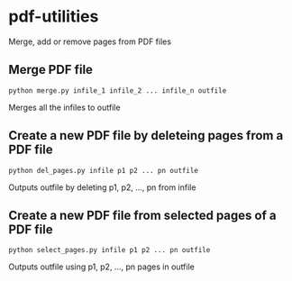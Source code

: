 # pdf-utilities
Merge, add or remove pages from PDF files

## Merge PDF file
```python merge.py infile_1 infile_2 ... infile_n outfile```

Merges all the infiles to outfile

## Create a new PDF file by deleteing pages from a PDF file
```python del_pages.py infile p1 p2 ... pn outfile```

Outputs outfile by deleting p1, p2, ..., pn from infile 

## Create a new PDF file from selected pages of a PDF file
```python select_pages.py infile p1 p2 ... pn outfile```

Outputs outfile using p1, p2, ..., pn pages in outfile
